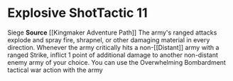 ﻿---
id: '6'
level: '11'
name: Explosive Shot
rarity: Common
source: '[[DATABASE/source/Kingmaker Adventure Path|Kingmaker Adventure Path]]'
trait:
- '[[DATABASE/trait/Siege|Siege]]'
type: Warfare Tactic

---
# Explosive Shot<span class="item-type">Tactic 11</span>

<span class="item-trait">Siege</span>
**Source** [[Kingmaker Adventure Path]]
The army's ranged attacks explode and spray fire, shrapnel, or other damaging material in every direction. Whenever the army critically hits a non-[[Distant]] army with a ranged Strike, inflict 1 point of additional damage to another non-distant enemy army of your choice. You can use the Overwhelming Bombardment tactical war action with the army